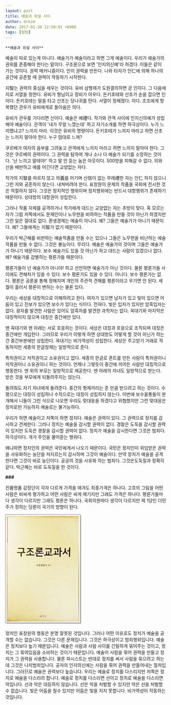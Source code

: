 ```yaml
---
layout: post
title: 예술과 외설 사이
author: drkim
date: 2017-01-30 12:50:01 +0900
tags: [컬럼]
---
```

 


    **예술과 외설 사이**

  


예술이 따로 있는게 아니다. 예술가가 예술이라고 하면 그게 예술이다. 우리가 예술가의 권위를 존중해야 한다는 말이다. 구조론으로 보면 '인지의신예'라 하겠다. 이들은 같이 가는 것이다. 권력 메커니즘이다. 인이 권력을 만든다. 나와 타자가 인仁에 의해 하나의 공간에 공존할 때 권력이 작동하기 시작한다. 

  


지智는 권력의 중심을 세우는 것이다. 유비 삼형제가 도원결의하면 곧 인이다. 그 다음에 지로 서열을 정한다. 유비가 형님이고 장비가 아우다. 돈키호테와 산초가 손을 잡으면 인이다. 돈키호테는 말을 타고 산초는 당나귀를 탄다. 서열이 정해졌다. 지다. 조조에게 항복했던 관우가 유비에게로 돌아옴은 의다. 

  


유비가 관우를 기다리면 신이다. 예술은 예禮다. 작가와 관객 사이에 인지신의예가 성립해야 예술이다. 관객이 '내가 무얼 느꼈는데' 하고 자기소개를 하면 하극상이다. 누가 느끼랬냐고? 느끼지 마라. 이것은 유비의 명령이다. 돈키호테가 느끼지 마라고 하면 산초는 느끼지 말아야 한다. 누구 맘대로 느껴?

  


쿠르베가 여자의 음부를 그려놓고 관객에게 느끼지 마라고 하면 느끼지 말아야 한다. 그것은 쿠르베의 권력이다. 그 권력을 탐하여 개나 소나 다 예술가 되기를 소망하는 것이다. '난 느끼고 말테야!' 하고 말 안 듣는 놈은 아웃이다. 500방을 피해갈 수 없다. 의와 신을 배반하고 예를 어긴다면 교양없는 자다.

  


작가의 지智를 따르지 않고 의義를 어기며 신信이 없는 무례禮한 자는 인仁 하지 않으니 그런 자와 공존하지 않는다. 내쳐버려야 한다. 표창원이 문제의 작품을 국회에 전시한 것은 적절하지 않다. 그것은 정치적인 행위이며 정치행위에는 반드시 대항행위가 존재하기 때문이다. 상대방의 대항권이 성립한다. 

  


그러나 작품 자체를 공격하거나 작가에게 대드는 교양없는 자는 추방이 맞다. 혹 모르는 자가 그럼 저쪽에서도 문재인이나 노무현을 비하하는 작품을 만들 것이 아닌가 하겠지만 그런 일은 절대로 없다. 환생경제는 예술이 아니다. 왜? 그들은 예술가가 아니기 때문이다. 왜? 그들에게는 지智가 없기 때문이다. 

  


우리가 박근혜를 비판하는 예술작품을 만들 수는 있으나 그들은 노무현을 비난하는 예술작품을 만들 수 없다. 그것은 불능이다. 무리다. 예술은 예술가의 것이며 그들은 예술가가 아니기 때문이다. 보수 예술가도 있을 것 아닌가 하고 대드는 사람이 있겠으나 없다. 왜? 예술가를 감별하는 평론가들 때문이다. 

  


평론가들이 넌 예술가가 아니야! 하고 선언하면 예술가가 아닌 것이다. 물론 평론가들 사이에도 견해차가 있을 수 있다. 보수 평론가도 있을 수 있다. 아니다. 보수 평론가는 없다. 평론은 공론을 통해 정해지며 개인의 주관적 견해를 평론이라고 우기면 안 된다. 세월이 흘러서 평론이 변하는 수는 물론 있다.

  


우리는 세상을 대칭적으로 이해하려고 한다. 여자가 있으면 남자가 있고 빛이 있으면 어둠이 있고 진보가 있으면 보수가 있다는 식이다. 전혀다. 빛은 입자가 있지만 암흑입자는 없다. 광자를 발견한 사람은 있어도 암흑자를 발견한 과학자는 없다. 꼭대기와 마지막은 대칭적이지 않으며 대칭은 중간에만 있다. 

  


맨 꼭대기와 맨 아래는 서로 호응하는 것이다. 세상은 대칭과 호응으로 조직되며 대칭은 중간에만 개입한다. 그러므로 우리가 이렇게 하면 상대방도 어떻게 할 것이 아닌가 하는건 중간부분에만 성립한다. 꼭대기는 비가역성이 성립한다. 세상은 주고받기 거래로 작동하지만 세종의 한글창제는 일방적으로 준다.

  


특허권이고 저작권이고 소유권이고 없다. 세종의 한글로 폰트를 만든 사람이 특허권이니 저작권이니 소유권이니 하는 것이다. 언제나 그렇듯이 중간에 끼어든 사람만 대칭적으로 행동한다. 맨 위의 부모는 일방적으로 제공한다. 맨 아래의 자녀도 일방적으로 받는다. 받은 것을 부모에게 되돌려주지는 않는다. 

  


돌려줘도 자기 자녀에게 돌려준다. 중간의 형제끼리는 준 만큼 받으려고 하는 것이다. 수평으로는 대칭이 성립하나 수직으로는 대칭이 성립하지 않는다. 이번에 보수꼴통들이 분개해서 니들이 그런 식으로 나오면 우리도 맞대응을 하겠다고 위협했지만 그런 맞대응은 정치로만 가능하지 예술로는 불가능하다. 

  


우리가 하면 예술이고 저쪽이 하면 정치다. 예술은 권력이 있다. 그 권력으로 정치를 감시하고 견제한다. 그러나 정치는 예술을 감시할 권력이 없다. 경찰은 도둑을 감시할 권력이 있지만 도둑은 경찰을 감시할 권력이 없다. 정치가 예술을 감시한다면 그것은 범죄다. 하극상이다. 개가 주인을 물어뜯는 행위다. 

  


왜냐하면 정치인의 권력은 국민에게서 나오기 때문이다. 국민은 정치인이 위임받은 권력을 사유화하는 농단을 저지르는지 감시하며 그것이 예술이다. 만약 정치가 예술을 공격한다면 그것이 바로 농단이다. 공공의 것을 사유화 하는 범죄다. 그것은도둑질과 정확히 같다. 박근혜는 바로 도둑질을 한 것이다. 

  


**###**

  


진품명품 감정단이 각자 다르게 가격을 매겨도 최종가격은 하나다. 고흐의 그림을 어떤 사람은 비싸게 평가하고 어떤 사람은 싸게 매기지만 그래도 가격은 하나다. 평론가들마다 생각이 다르지만 그래도 평론은 하나다. 국회의원마다 생각이 다르지만 제 1당인 더민주가 정하는 당론이 국가의 방향이 된다.

  


  



 
![](/files/attach/images/199/400/804/20170108_234810.jpg) 

  


정치인 표창원의 행동은 분명 잘못된 것입니다. 그러나 어떤 이유로도 정치가 예술을 공격할 수는 없습니다. 그것은 다른 문제입니다. 그것은 하극상이고 범죄행위입니다. 예술은 정치보다 높기 때문입니다. 예술은 사람과 사람 사이를 긴밀하게 묶어주는 것이고, 정치는 그 묶여있음을 소비하는 것이기 때문입니다. 예술이 사람을 묶어 권력을 만들고 정치가 그 권력을 사용합니다. 물론 파시스트는 반대로 정치를 써서 사람을 묶으려고 하는데 그것은 나치범죄입니다. 공자의 인지의신예는 사람을 묶어 권력을 만들어내는 절차입니다. 그러므로 예술은 권력보다 높습니다. 우리는 예술로 정치를 다스리지만 저쪽은 정치로 예술을 다스리려 합니다. 예술로 정치를 다스리면 선이고 정치로 예술을 다스리면 악입니다. 선과 악은 대등하지 않습니다. 선은 악을 처벌할 수 있지만 악은 선을 처벌할 수 없습니다. 빛은 어둠을 칠수 있지만 어둠은 빛을 치지 못합니다. 비가역성이 작동하는 것입니다.